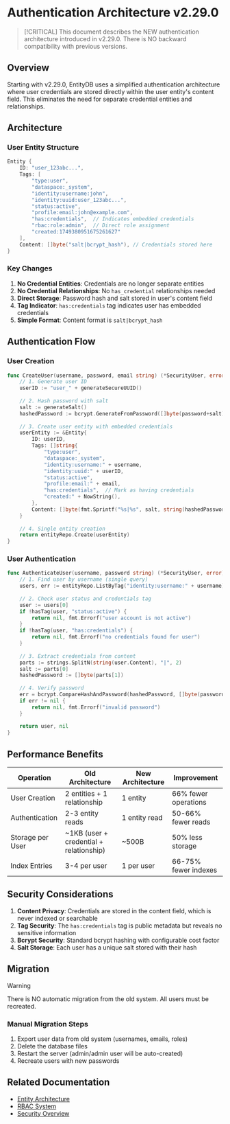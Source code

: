 # Authentication Architecture v2.29.0

> [!CRITICAL]
> This document describes the NEW authentication architecture introduced in v2.29.0.
> There is NO backward compatibility with previous versions.

## Overview

Starting with v2.29.0, EntityDB uses a simplified authentication architecture where user credentials are stored directly within the user entity's content field. This eliminates the need for separate credential entities and relationships.

## Architecture

### User Entity Structure

```go
Entity {
    ID: "user_123abc...",
    Tags: [
        "type:user",
        "dataspace:_system",
        "identity:username:john",
        "identity:uuid:user_123abc...",
        "status:active",
        "profile:email:john@example.com",
        "has:credentials",  // Indicates embedded credentials
        "rbac:role:admin",  // Direct role assignment
        "created:1749380951675261627"
    ],
    Content: []byte("salt|bcrypt_hash"), // Credentials stored here
}
```

### Key Changes

1. **No Credential Entities**: Credentials are no longer separate entities
2. **No Credential Relationships**: No `has_credential` relationships needed
3. **Direct Storage**: Password hash and salt stored in user's content field
4. **Tag Indicator**: `has:credentials` tag indicates user has embedded credentials
5. **Simple Format**: Content format is `salt|bcrypt_hash`

## Authentication Flow

### User Creation

```go
func CreateUser(username, password, email string) (*SecurityUser, error) {
    // 1. Generate user ID
    userID := "user_" + generateSecureUUID()
    
    // 2. Hash password with salt
    salt := generateSalt()
    hashedPassword := bcrypt.GenerateFromPassword([]byte(password+salt), bcrypt.DefaultCost)
    
    // 3. Create user entity with embedded credentials
    userEntity := &Entity{
        ID: userID,
        Tags: []string{
            "type:user",
            "dataspace:_system",
            "identity:username:" + username,
            "identity:uuid:" + userID,
            "status:active",
            "profile:email:" + email,
            "has:credentials",  // Mark as having credentials
            "created:" + NowString(),
        },
        Content: []byte(fmt.Sprintf("%s|%s", salt, string(hashedPassword))),
    }
    
    // 4. Single entity creation
    return entityRepo.Create(userEntity)
}
```

### User Authentication

```go
func AuthenticateUser(username, password string) (*SecurityUser, error) {
    // 1. Find user by username (single query)
    users, err := entityRepo.ListByTag("identity:username:" + username)
    
    // 2. Check user status and credentials tag
    user := users[0]
    if !hasTag(user, "status:active") {
        return nil, fmt.Errorf("user account is not active")
    }
    if !hasTag(user, "has:credentials") {
        return nil, fmt.Errorf("no credentials found for user")
    }
    
    // 3. Extract credentials from content
    parts := strings.SplitN(string(user.Content), "|", 2)
    salt := parts[0]
    hashedPassword := []byte(parts[1])
    
    // 4. Verify password
    err = bcrypt.CompareHashAndPassword(hashedPassword, []byte(password+salt))
    if err != nil {
        return nil, fmt.Errorf("invalid password")
    }
    
    return user, nil
}
```

## Performance Benefits

| Operation | Old Architecture | New Architecture | Improvement |
|-----------|-----------------|------------------|-------------|
| User Creation | 2 entities + 1 relationship | 1 entity | 66% fewer operations |
| Authentication | 2-3 entity reads | 1 entity read | 50-66% fewer reads |
| Storage per User | ~1KB (user + credential + relationship) | ~500B | 50% less storage |
| Index Entries | 3-4 per user | 1 per user | 66-75% fewer indexes |

## Security Considerations

1. **Content Privacy**: Credentials are stored in the content field, which is never indexed or searchable
2. **Tag Security**: The `has:credentials` tag is public metadata but reveals no sensitive information
3. **Bcrypt Security**: Standard bcrypt hashing with configurable cost factor
4. **Salt Storage**: Each user has a unique salt stored with their hash

## Migration

> [!WARNING]
> There is NO automatic migration from the old system. All users must be recreated.

### Manual Migration Steps

1. Export user data from old system (usernames, emails, roles)
2. Delete the database files
3. Restart the server (admin/admin user will be auto-created)
4. Recreate users with new passwords

## Related Documentation

- [Entity Architecture](entities.md)
- [RBAC System](rbac.md)
- [Security Overview](../security.md)